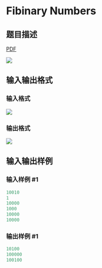 # Fibinary Numbers

## 题目描述

[problemUrl]: https://uva.onlinejudge.org/index.php?option=com_onlinejudge&Itemid=8&category=9&page=show_problem&problem=704

[PDF](https://uva.onlinejudge.org/external/7/p763.pdf)

![](https://cdn.luogu.com.cn/upload/vjudge_pic/UVA763/58414cbf17395ae2fdde08e1a52eaad983855442.png)

## 输入输出格式

### 输入格式

![](https://cdn.luogu.com.cn/upload/vjudge_pic/UVA763/61ee02c3544179fb4be3bbd36b49047bdbb51ee6.png)

### 输出格式

![](https://cdn.luogu.com.cn/upload/vjudge_pic/UVA763/7e58d4886067356abcac4653ec728321b1ce996c.png)

## 输入输出样例

### 输入样例 #1

```cpp
10010
1
10000
1000
10000
10000
```


### 输出样例 #1

```cpp
10100
100000
100100
```


